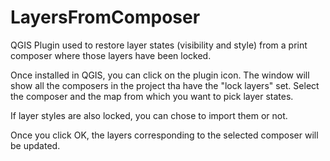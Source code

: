 # LayersFromComposer
QGIS Plugin used to restore layer states (visibility and style) from a print composer where those layers have been locked.

Once installed in QGIS, you can click on the plugin icon. The window will show all the composers in the project tha have the "lock layers" set.
Select the composer and the map from which you want to pick layer states.

If layer styles are also locked, you can chose to import them or not.

Once you click OK, the layers corresponding to the selected composer will be updated.
